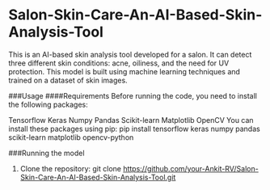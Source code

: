# Salon-Skin-Care-An-AI-Based-Skin-Analysis-Tool
This is an AI-based skin analysis tool developed for a salon. It can detect three different skin conditions: acne, oiliness, and the need for UV protection. This model is built using machine learning techniques and trained on a dataset of skin images.


###Usage
####Requirements
Before running the code, you need to install the following packages:

Tensorflow
Keras
Numpy
Pandas
Scikit-learn
Matplotlib
OpenCV
You can install these packages using pip:
pip install tensorflow keras numpy pandas scikit-learn matplotlib opencv-python

###Running the model
1. Clone the repository:
git clone https://github.com/your-Ankit-RV/Salon-Skin-Care-An-AI-Based-Skin-Analysis-Tool.git
